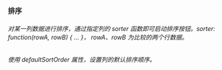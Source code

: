 ### 排序

###### 对某一列数据进行排序，通过指定列的 sorter 函数即可启动排序按钮。sorter: function(rowA, rowB) { ... }， rowA、rowB 为比较的两个行数据。

###### 使用 defaultSortOrder 属性，设置列的默认排序顺序。

<code src='./SortBasic.tsx'></code>
